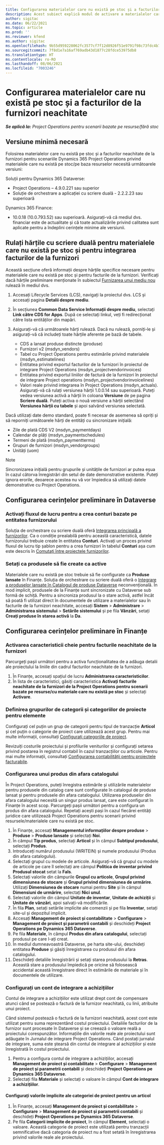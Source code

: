 ```yaml
---
title: Configurarea materialelor care nu există pe stoc și a facturilor de la furnizori neachitate
description: Acest subiect explică modul de activare a materialelor care nu există pe stoc și a facturilor de la furnizori neachitate.
author: sigitac
ms.date: 06/22/2021
ms.topic: article
ms.prod: ''
ms.reviewer: kfend
ms.author: sigitac
ms.openlocfilehash: 9b55d959228062fc3577cf7f12d8926f51e9791f98c73fdc4b78251312a8a77a
ms.sourcegitcommit: 7f8d1e7a16af769adb43d1877c28fdce53975db8
ms.translationtype: HT
ms.contentlocale: ro-RO
ms.lasthandoff: 08/06/2021
ms.locfileid: "7003246"
---
```

# <a name="configure-non-stocked-materials-and-pending-vendor-invoices"></a>Configurarea materialelor care nu există pe stoc și a facturilor de la furnizori neachitate

_**Se aplică la:** Project Operations pentru scenarii bazate pe resurse/fără stoc_

## <a name="minimum-version-requirement"></a>Versiune minimă necesară

Folosirea materialelor care nu există pe stoc și a facturilor neachitate de la furnizori pentru scenariile Dynamics 365 Project Operations privind materialele care nu există pe stoc/pe baza resurselor necesită următoarele versiuni:

Soluții pentru Dynamics 365 Dataverse:

- Project Operations – 4.9.0.221 sau superior
- Soluție de orchestrare a aplicației cu scriere duală - 2.2.2.23 sau superioară

Dynamics 365 Finance:
- 10.0.18 (10.0.793.52) sau superioară. Asigurați-vă că mediul dvs. financiar este de actualitate și că toate actualizările privind calitatea sunt aplicate pentru a îndeplini cerințele minime ale versiunii.

## <a name="run-dual-write-maps-for-non-stocked-materials-and-vendor-invoice-integration"></a>Rulați hărțile cu scriere duală pentru materialele care nu există pe stoc și pentru integrarea facturilor de la furnizori

Această secțiune oferă informații despre hărțile specifice necesare pentru materialele care nu există pe stoc și pentru facturile de la furnizori. Verificați dacă hărțile preliminare menționate în subiectul [Furnizarea unui mediu nou](../environment/resource-provision-new-environment.md#run-project-operations-dual-write-maps) rulează în mediul dvs.

1. Accesați Lifecycle Services (LCS), navigați la proiectul dvs. LCS și accesați pagina **Detalii despre mediu**.
2. În secțiunea **Common Data Service Informații despre mediu**, selectați **Link către CDS for Apps**. După ce selectați linkul, veți fi redirecționat către lista entităților din mapări.
3. Asigurați-vă că următoarele hărți rulează. Dacă nu rulează, porniți-le și asigurați-vă că includeți toate hărțile aferente pe bază de tabele.

    - CDS a lansat produse distincte (produse)
    - Furnizori v2 (msdyn_vendors)
    - Tabel cu Project Operations pentru estimările privind materialele (msdyn_estimatelines)
    - Entitatea privind exportul facturilor de la furnizori în proiectul de integrare Project Operations (msdyn_projectvendorinvoices)
    - Entitatea privind exportul liniilor de factură de la furnizori în proiectul de integrare Project operations (msdyn_projectvendorinvoicelines)
    - Valori reale privind integrarea în Project Operations (msdyn_actuals). Asigurați-vă că rulați versiunea hărții 1.0.0.14 sau superioară. Puteți vedea versiunea activă a hărții în coloana **Versiune** de pe pagina **Scriere duală**. Puteți activa o nouă versiune a hărții selectând **Versiunea hărții cu tabele** și apoi salvând versiunea selectată.

Dacă utilizați date demo standard, poate fi necesar de asemenea să opriți și să reporniți următoarele hărți de entități cu sincronizare inițială:
  - Zile de plată CDS V2 (msdyn_paymentdays)
  - Calendar de plăți (msdyn_paymentschedules)
  - Termeni de plată (msdyn_paymentterms)
  - Grupuri de furnizori (msdyn_vendorgroups)
  - Unități (uom)

> [!NOTE]
> Sincronizarea inițială pentru grupurile și unitățile de furnizori ar putea eșua în cazul câtorva înregistrări din setul de date demonstrative existente. Puteți ignora erorile, deoarece acestea nu vă vor împiedica să utilizați datele demonstrative cu Project Operations.

## <a name="configure-prerequisites-in-dataverse"></a>Configurarea cerințelor preliminare în Dataverse

### <a name="activate-workflow-to-create-accounts-based-on-vendor-entity"></a>Activați fluxul de lucru pentru a crea conturi bazate pe entitatea furnizorului

Soluția de orchestrare cu scriere duală oferă [Integrarea principală a furnizorilor](/dynamics365/fin-ops-core/dev-itpro/data-entities/dual-write/vendor-mapping). Ca o condiție prealabilă pentru această caracteristică, datele furnizorului trebuie create în entitatea **Conturi**. Activați un proces privind fluxul de lucru tip șablon pentru a crea furnizori în tabelul **Conturi** așa cum este descris în [Comutați între proiectele furnizorilor](/dynamics365/fin-ops-core/dev-itpro/data-entities/dual-write/vendor-switch).

### <a name="set-products-to-be-created-as-active"></a>Setați ca produsele să fie create ca active

Materialele care nu există pe stoc trebuie să fie configurate ca **Produse lansate** în Finanțe. Soluția de orchestrare cu scriere duală oferă o [Integrare a produselor lansate în Catalogul de produse Dataverse](/dynamics365/fin-ops-core/dev-itpro/data-entities/dual-write/product-mapping) neconvențională. În mod implicit, produsele de la Finanțe sunt sincronizate cu Dataverse sub formă de schiță. Pentru a sincroniza produsul la o stare activă, astfel încât să poată fi utilizat direct în documentele de utilizare a materialelor sau în facturile de la furnizori neachitate, accesați **Sistem** > **Administrare** > **Administrarea sistemului** > **Setările sistemului** și pe fila **Vânzări**, setați **Creați produse în starea activă** la **Da**.

## <a name="configure-prerequisites-in-finance"></a>Configurarea cerințelor preliminare în Finanțe

### <a name="enable-the-feature-key-for-pending-vendor-invoices"></a>Activarea caracteristicii cheie pentru facturile neachitate de la furnizori

Parcurgeți pașii următori pentru a activa funcționalitatea de a adăuga detalii ale proiectului la liniile din cadrul facturilor neachitate de la furnizori.

1. În Finanțe, accesați spațiul de lucru **Administrarea caracteristicilor**.
2. În lista de caracteristici, găsiți caracteristica **Activați facturile neachitate de la furnizori de la Project Operations pentru scenarii bazate pe resurse/cu materiale care nu există pe stoc** și selectați **Activare**.

### <a name="define-category-groups-and-project-categories-for-items"></a>Definirea grupurilor de categorii și categoriilor de proiecte pentru elemente

Configurați cel puțin un grup de categorii pentru tipul de tranzacție **Articol** și cel puțin o categorie de proiect care utilizează acest grup. Pentru mai multe informații, consultați [Configurați categoriile de proiect](../project-accounting/configure-project-categories.md#category-groups).

Revizuiți costurile proiectului și profilurile veniturilor și configurați setarea privind postarea în registrul contabil în cazul tranzacțiilor cu articole. Pentru mai multe informații, consultați [Configurarea contabilității pentru proiectele facturabile](../project-accounting/configure-accounting-billable-projects.md).

### <a name="set-up-a-write-in-product"></a>Configurarea unui produs din afara catalogului

În Project Operations, puteți înregistra estimările și utilizările materialelor pentru produsele din catalog care sunt configurate în catalogul de produse lansat și pentru produsele din afara catalogului. Utilizarea produselor din afara catalogului necesită un singur produs lansat, care este configurat în Finanțe în acest scop. Parcurgeți pașii următori pentru a configura un produs din afara catalogului. Repetați acești pași în cazul fiecărei entități juridice care utilizează Project Operations pentru scenarii privind resursele/materialele care nu există pe stoc.

1. În Finanțe, accesați **Managementul informațiilor despre produse** > **Produse** > **Produse lansate** și selectați **Noi**.
2. În câmpul **Tip produs**, selectați **Articol** și în câmpul **Subtipul produsului**, selectați **Produs**.
3. Introduceți numărul produsului (WRITEIN) și numele produsului (Produs din afara catalogului).
4. Selectați grupul cu modele de articole. Asigurați-vă că grupul cu modele de articole pe care îl selectați are câmpul **Politica de inventar privind Produsul stocat** setat la **Fals**.
5. Selectați valorile din câmpurile **Grupul cu articole**, **Grupul privind dimensiunea de stocare** și **Grupul privind dimensiunea de urmărire**. Utilizați **Dimensiunea de stocare** numai pentru **Site** și în câmpul **Dimensiuni de urmărire**, selectați **Nici unul**.
6. Selectați valorile din câmpul **Unitate de inventar**, **Unitate de achiziții** și **Unitate de vânzări**, apoi salvați-vă modificările.
7. În fila **Plan**, setați setările implicite ale comenzii și pe fila **Inventar**, setați site-ul și depozitul implicit.
8. Accesați **Management de proiect și contabilitate** > **Configurare** > **Management de proiect și parametrii contabili** și deschideți **Project Operations pe Dynamics 365 Dataverse**. 
9. Pe fila **Materiale**, în câmpul **Produs din afara catalogului**, selectați produsul pe care l-ați creat.
10. În mediul dumneavoastră Dataverse, pe harta site-ului, deschideți entitatea **Produse** și găsiți înregistrarea cu produsul din afara catalogului. 
11. Deschideți detaliile înregistrării și setați starea produsului la **Retras**. Această stare a produsului împiedică pe oricine să folosească accidental această înregistrare direct în estimările de materiale și în documentele de utilizare.

### <a name="set-up-a-procurement-integration-account"></a>Configurați un cont de integrare a achizițiilor

Contul de integrare a achizițiilor este utilizat drept cont de compensare atunci când se postează o factură de la furnizor neachitată, cu linii, atribuite unui proiect.

Când sistemul postează o factură de la furnizori neachitată, acest cont este utilizat pentru suma reprezentând costul proiectului. Detaliile facturilor de la furnizor sunt procesate în Dataverse și se creează o valoare reală a proiectului corespunzător. Informațiile din valorile reale ale proiectului sunt adăugate în Jurnalul de integrare Project Operations. Când postați jurnalul de integrare, suma este ștearsă din contul de integrare al achizițiilor și este înregistrată în costul proiectului.

1. Pentru a configura contul de integrare a achizițiilor, accesați **Management de proiect și contabilitate** > **Configurare** > **Management de proiect și parametrii contabili** și deschideți **Project Operations pe Dynamics 365 Dataverse**. 
2. Selectați fila **Materiale** și selectați o valoare în câmpul **Cont de integrare a achizițiilor**.

#### <a name="set-up-project-category-defaults-for-an-item"></a>Configurați valorile implicite ale categoriei de proiect pentru un articol

1. În Finanțe, accesați **Management de proiect și contabilitate** > **Configurare** > **Management de proiect și parametrii contabili** și deschideți **Project Operations pe Dynamics 365 Dataverse**. 
2. Pe fila **Categorii implicite de proiect**, în câmpul **Element**, selectați o valoare. Această categorie de proiect este utilizată pentru tranzacții semnificative dacă categoria de proiect nu a fost setată în înregistrarea privind valorile reale ale proiectului.
